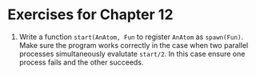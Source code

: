 # Exercises for Chapter 12

1. Write a function `start(AnAtom, Fun` to register `AnAtom` as `spawn(Fun)`. Make sure the program works correctly in the case when two parallel processes simultaneously evalutate `start/2`. In this case ensure one process fails and the other succeeds.
